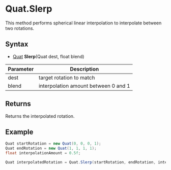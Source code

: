 # Quat.Slerp

This method performs spherical linear interpolation to interpolate between two rotations.

## Syntax

- [Quat](Quat.md) **Slerp**(Quat dest, float blend)

| Parameter | Description |
|---|---|
| dest | target rotation to match |
| blend | interpolation amount between 0 and 1 |

## Returns

Returns the interpolated rotation.

## Example

```csharp
Quat startRotation = new Quat(0, 0, 0, 1);
Quat endRotation = new Quat(1, 1, 1, 1);
float interpolationAmount = 0.5f;

Quat interpolatedRotation = Quat.Slerp(startRotation, endRotation, interpolationAmount);
```